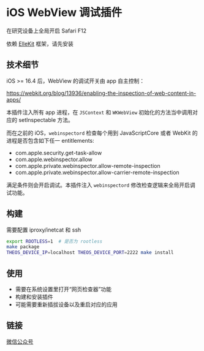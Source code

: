 # iOS WebView 调试插件

在研究设备上全局开启 Safari F12

依赖 [ElleKit](https://ellekit.space/) 框架，请先安装

## 技术细节

iOS >= 16.4 后，WebView 的调试开关由 app 自主控制：

https://webkit.org/blog/13936/enabling-the-inspection-of-web-content-in-apps/

本插件注入所有 app 进程，在 `JSContext` 和 `WKWebView` 初始化的方法当中调用对应的 setInspectable 方法。

而在之前的 iOS，`webinspectord` 检查每个用到 JavaScriptCore 或者 WebKit 的进程是否包含如下任一 entitlements:

* com.apple.security.get-task-allow
* com.apple.webinspector.allow
* com.apple.private.webinspector.allow-remote-inspection
* com.apple.private.webinspector.allow-carrier-remote-inspection

满足条件则会开启调试。本插件注入 `webinspectord` 修改检查逻辑来全局开启调试功能。

## 构建

需要配置 iproxy/inetcat 和 ssh

```bash
export ROOTLESS=1  # 是否为 rootless
make package
THEOS_DEVICE_IP=localhost THEOS_DEVICE_PORT=2222 make install
```

## 使用

* 需要在系统设置里打开“网页检查器”功能
* 构建和安装插件
* 可能需要重新插拔设备以及重启对应的应用

## 链接

[微信公众号](http://weixin.qq.com/r/SRCVjc3E4JCfrYnu90Vb)